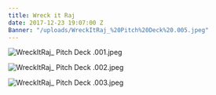 ```yaml
---
title: Wreck it Raj
date: 2017-12-23 19:07:00 Z
Banner: "/uploads/WreckItRaj_%20Pitch%20Deck%20.005.jpeg"
---
```


![WreckItRaj_ Pitch Deck .001.jpeg](/uploads/WreckItRaj_%20Pitch%20Deck%20.001.jpeg)

![WreckItRaj_ Pitch Deck .002.jpeg](/uploads/WreckItRaj_%20Pitch%20Deck%20.002.jpeg)

![WreckItRaj_ Pitch Deck .003.jpeg](/uploads/WreckItRaj_%20Pitch%20Deck%20.003.jpeg)

